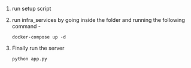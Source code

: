 1. run setup script
2. run infra_services by going inside the folder and running the following command - 
    ```
    docker-compose up -d
    ```

3. Finally run the server
    ```
    python app.py
    ```